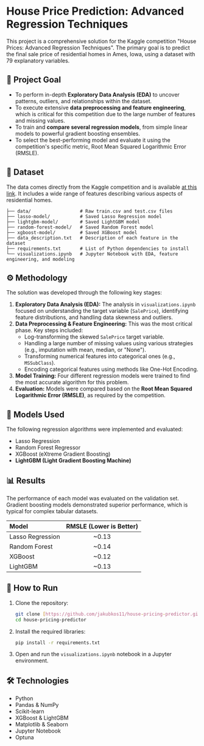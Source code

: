 # House Price Prediction: Advanced Regression Techniques

This project is a comprehensive solution for the Kaggle competition "House Prices: Advanced Regression Techniques". The primary goal is to predict the final sale price of residential homes in Ames, Iowa, using a dataset with 79 explanatory variables.

## 🎯 Project Goal

* To perform in-depth **Exploratory Data Analysis (EDA)** to uncover patterns, outliers, and relationships within the dataset.
* To execute extensive **data preprocessing and feature engineering**, which is critical for this competition due to the large number of features and missing values.
* To train and **compare several regression models**, from simple linear models to powerful gradient boosting ensembles.
* To select the best-performing model and evaluate it using the competition's specific metric, Root Mean Squared Logarithmic Error (RMSLE).

## 💾 Dataset

The data comes directly from the Kaggle competition and is available [at this link](https://www.kaggle.com/competitions/house-prices-advanced-regression-techniques). It includes a wide range of features describing various aspects of residential homes.

```
├── data/                  # Raw train.csv and test.csv files
├── lasso-model/           # Saved Lasso Regression model
├── lightgbm-model/        # Saved LightGBM model
├── random-forest-model/   # Saved Random Forest model
├── xgboost-model/         # Saved XGBoost model
├── data_description.txt   # Description of each feature in the dataset
├── requirements.txt       # List of Python dependencies to install
└── visualizations.ipynb   # Jupyter Notebook with EDA, feature engineering, and modeling
```

## ⚙️ Methodology

The solution was developed through the following key stages:

1.  **Exploratory Data Analysis (EDA):** The analysis in `visualizations.ipynb` focused on understanding the target variable (`SalePrice`), identifying feature distributions, and handling data skewness and outliers.
2.  **Data Preprocessing & Feature Engineering:** This was the most critical phase. Key steps included:
    * Log-transforming the skewed `SalePrice` target variable.
    * Handling a large number of missing values using various strategies (e.g., imputation with mean, median, or "None").
    * Transforming numerical features into categorical ones (e.g., `MSSubClass`).
    * Encoding categorical features using methods like One-Hot Encoding.
3.  **Model Training:** Four different regression models were trained to find the most accurate algorithm for this problem.
4.  **Evaluation:** Models were compared based on the **Root Mean Squared Logarithmic Error (RMSLE)**, as required by the competition.

## 🤖 Models Used

The following regression algorithms were implemented and evaluated:
* Lasso Regression
* Random Forest Regressor
* XGBoost (eXtreme Gradient Boosting)
* **LightGBM (Light Gradient Boosting Machine)**

## 📊 Results

The performance of each model was evaluated on the validation set. Gradient boosting models demonstrated superior performance, which is typical for complex tabular datasets.

| Model              | RMSLE (Lower is Better) |
| :----------------- | :---------------------: |
| Lasso Regression   |         ~0.13           |
| Random Forest      |         ~0.14           |
| XGBoost            |         ~0.12           |
| LightGBM           |         ~0.13           |

## 🚀 How to Run

1.  Clone the repository:
    ```bash
    git clone [https://github.com/jakubkos11/house-pricing-predictor.git](https://github.com/jakubkos11/house-pricing-predictor.git)
    cd house-pricing-predictor
    ```
2.  Install the required libraries:
    ```bash
    pip install -r requirements.txt
    ```
3.  Open and run the `visualizations.ipynb` notebook in a Jupyter environment.

## 🛠️ Technologies

* Python
* Pandas & NumPy
* Scikit-learn
* XGBoost & LightGBM
* Matplotlib & Seaborn
* Jupyter Notebook
* Optuna
